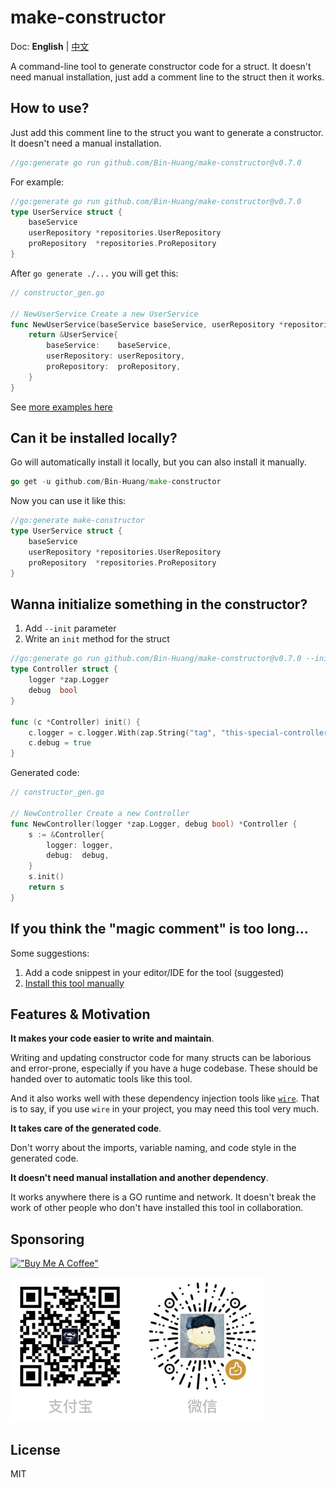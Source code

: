 # make-constructor

Doc: **English** | [中文](README_zh.md)

A command-line tool to generate constructor code for a struct. It doesn't need manual installation, just add a comment line to the struct then it works.

## How to use?

Just add this comment line to the struct you want to generate a constructor. It doesn't need a manual installation.

```go
//go:generate go run github.com/Bin-Huang/make-constructor@v0.7.0
```

For example:

```go
//go:generate go run github.com/Bin-Huang/make-constructor@v0.7.0
type UserService struct {
	baseService
	userRepository *repositories.UserRepository
	proRepository  *repositories.ProRepository
}
```

After `go generate ./...` you will get this:

```go
// constructor_gen.go

// NewUserService Create a new UserService
func NewUserService(baseService baseService, userRepository *repositories.UserRepository, proRepository *repositories.ProRepository) *UserService {
	return &UserService{
		baseService:    baseService,
		userRepository: userRepository,
		proRepository:  proRepository,
	}
}
```

See [more examples here](https://github.com/Bin-Huang/make-constructor/tree/master/test)

## Can it be installed locally?

Go will automatically install it locally, but you can also install it manually. 

```go
go get -u github.com/Bin-Huang/make-constructor
```

Now you can use it like this:

```go
//go:generate make-constructor
type UserService struct {
	baseService
	userRepository *repositories.UserRepository
	proRepository  *repositories.ProRepository
}
```

## Wanna initialize something in the constructor?

1. Add `--init` parameter
2. Write an `init` method for the struct

```go
//go:generate go run github.com/Bin-Huang/make-constructor@v0.7.0 --init
type Controller struct {
	logger *zap.Logger
	debug  bool
}

func (c *Controller) init() {
	c.logger = c.logger.With(zap.String("tag", "this-special-controller"))
	c.debug = true
}
```

Generated code:

```go
// constructor_gen.go

// NewController Create a new Controller
func NewController(logger *zap.Logger, debug bool) *Controller {
	s := &Controller{
		logger: logger,
		debug:  debug,
	}
	s.init()
	return s
}
```

## If you think the "magic comment" is too long...

Some suggestions:
1. Add a code snippest in your editor/IDE for the tool (suggested)
2. [Install this tool manually](#can-it-be-installed-locally)

## Features & Motivation

**It makes your code easier to write and maintain**.

Writing and updating constructor code for many structs can be laborious and error-prone, especially if you have a huge codebase. These should be handed over to automatic tools like this tool.

And it also works well with these dependency injection tools like [`wire`](https://github.com/google/wire). That is to say, if you use `wire` in your project, you may need this tool very much.


**It takes care of the generated code**.

Don't worry about the imports, variable naming, and code style in the generated code.

**It doesn't need manual installation and another dependency**.

It works anywhere there is a GO runtime and network. It doesn't break the work of other people who don't have installed this tool in collaboration.

## Sponsoring

[!["Buy Me A Coffee"](https://www.buymeacoffee.com/assets/img/custom_images/orange_img.png)](https://buymeacoffee.com/benn)

![](./doc/donate.png)

## License

MIT
